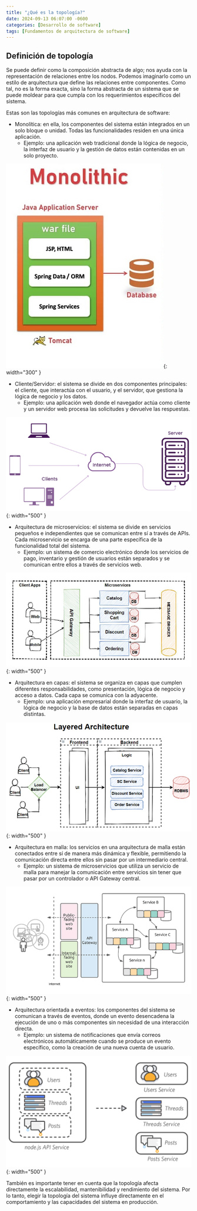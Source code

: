 ```yaml
---
title: "¿Qué es la topología?"
date: 2024-09-13 06:07:00 -0600
categories: [Desarrollo de software]
tags: [Fundamentos de arquitectura de software]
---
```


## Definición de topología

Se puede definir como la composición abstracta de algo; nos ayuda con la representación de relaciones entre los nodos. Podemos imaginarlo como un estilo de arquitectura que define las relaciones entre componentes. Como tal, no es la forma exacta, sino la forma abstracta de un sistema que se puede moldear para que cumpla con los requerimientos específicos del sistema.

Estas son las topologías más comunes en arquitectura de software:

* Monolítica: en ella, los componentes del sistema están integrados en un solo bloque o unidad. Todas las funcionalidades residen en una única aplicación.
    * Ejemplo: una aplicación web tradicional donde la lógica de negocio, la interfaz de usuario y la gestión de datos están contenidas en un solo proyecto.

![alt text](/assets/arq-021.jpg){: width="300" }

* Cliente/Servidor: el sistema se divide en dos componentes principales: el cliente, que interactúa con el usuario, y el servidor, que gestiona la lógica de negocio y los datos.
    * Ejemplo: una aplicación web donde el navegador actúa como cliente y un servidor web procesa las solicitudes y devuelve las respuestas.

![alt text](/assets/arq-022.png){: width="500" }

* Arquitectura de microservicios: el sistema se divide en servicios pequeños e independientes que se comunican entre sí a través de APIs. Cada microservicio se encarga de una parte específica de la funcionalidad total del sistema.
    * Ejemplo: un sistema de comercio electrónico donde los servicios de pago, inventario y gestión de usuarios están separados y se comunican entre ellos a través de servicios web.

![alt text](/assets/arq-023.png){: width="500" }

* Arquitectura en capas: el sistema se organiza en capas que cumplen diferentes responsabilidades, como presentación, lógica de negocio y acceso a datos. Cada capa se comunica con la adyacente.
    * Ejemplo: una aplicación empresarial donde la interfaz de usuario, la lógica de negocio y la base de datos están separadas en capas distintas.

![alt text](/assets/arq-024.png){: width="500" }

* Arquitectura en malla: los servicios en una arquitectura de malla están conectados entre sí de manera más dinámica y flexible, permitiendo la comunicación directa entre ellos sin pasar por un intermediario central.
    * Ejemplo: un sistema de microservicios que utiliza un servicio de malla para manejar la comunicación entre servicios sin tener que pasar por un controlador o API Gateway central.

![alt text](/assets/arq-025.png){: width="500" }

* Arquitectura orientada a eventos: los componentes del sistema se comunican a través de eventos, donde un evento desencadena la ejecución de uno o más componentes sin necesidad de una interacción directa.
    * Ejemplo: un sistema de notificaciones que envía correos electrónicos automáticamente cuando se produce un evento específico, como la creación de una nueva cuenta de usuario.

![alt text](/assets/arq-026.png){: width="500" }

También es importante tener en cuenta que la topología afecta directamente la escalabilidad, mantenibilidad y rendimiento del sistema. Por lo tanto, elegir la topología del sistema influye directamente en el comportamiento y las capacidades del sistema en producción.

